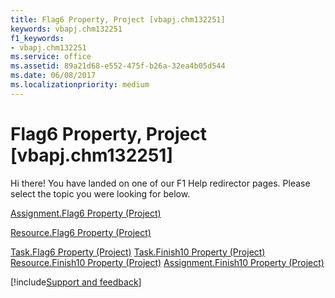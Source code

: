 ```yaml
---
title: Flag6 Property, Project [vbapj.chm132251]
keywords: vbapj.chm132251
f1_keywords:
- vbapj.chm132251
ms.service: office
ms.assetid: 89a21d68-e552-475f-b26a-32ea4b05d544
ms.date: 06/08/2017
ms.localizationpriority: medium
---
```



# Flag6 Property, Project [vbapj.chm132251]

Hi there! You have landed on one of our F1 Help redirector pages. Please select the topic you were looking for below.

[Assignment.Flag6 Property (Project)](https://msdn.microsoft.com/library/7acf802a-94e5-f0ec-cfc7-5cc861987872%28Office.15%29.aspx)

[Resource.Flag6 Property (Project)](https://msdn.microsoft.com/library/f05f566c-d4d9-3121-715c-7c5b0632a687%28Office.15%29.aspx)

[Task.Flag6 Property (Project)](https://msdn.microsoft.com/library/db6f085e-b829-63bd-1335-d9080ba46b42%28Office.15%29.aspx)
[Task.Finish10 Property (Project)](https://msdn.microsoft.com/library/37d2374d-8a92-2bab-00fd-05d3ecb1e389%28Office.15%29.aspx)
[Resource.Finish10 Property (Project)](https://msdn.microsoft.com/library/b3a1c60a-f631-8400-93ef-16b4a2fb7386%28Office.15%29.aspx)
[Assignment.Finish10 Property (Project)](https://msdn.microsoft.com/library/8d4bb42d-a83f-9fc3-2318-1f6df8f8ee1f%28Office.15%29.aspx)

[!include[Support and feedback](~/includes/feedback-boilerplate.md)]